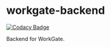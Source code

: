 # workgate-backend

[![Codacy Badge](https://api.codacy.com/project/badge/Grade/6bbecb56cde34fa5b9fdf91415f473b6)](https://app.codacy.com/manual/ietienam/workgate-backend?utm_source=github.com&utm_medium=referral&utm_content=ietienam/workgate-backend&utm_campaign=Badge_Grade_Settings)

Backend for WorkGate.
